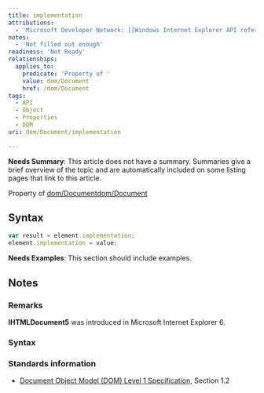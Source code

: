 ```yaml
---
title: implementation
attributions:
  - 'Microsoft Developer Network: [[Windows Internet Explorer API reference](http://msdn.microsoft.com/en-us/library/ie/hh828809%28v=vs.85%29.aspx) Article]'
notes:
  - 'Not filled out enough'
readiness: 'Not Ready'
relationships:
  applies_to:
    predicate: 'Property of '
    value: dom/Document
    href: /dom/Document
tags:
  - API
  - Object
  - Properties
  - DOM
uri: dom/Document/implementation

---
```

**Needs Summary**: This article does not have a summary. Summaries give a brief overview of the topic and are automatically included on some listing pages that link to this article.

Property of [dom/Document](/dom/Document)[dom/Document](/dom/Document)

## Syntax

``` js
var result = element.implementation;
element.implementation = value;
```

**Needs Examples**: This section should include examples.

## Notes

### Remarks

**IHTMLDocument5** was introduced in Microsoft Internet Explorer 6.

### Syntax

### Standards information

-   [Document Object Model (DOM) Level 1 Specification](http://go.microsoft.com/fwlink/p/?linkid=161725), Section 1.2
